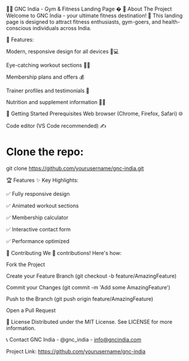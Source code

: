 🏋️‍♂️ GNC India - Gym & Fitness Landing Page �
🌟 About The Project
Welcome to GNC India - your ultimate fitness destination! 💪 This landing page is designed to attract fitness enthusiasts, gym-goers, and health-conscious individuals across India.

🚀 Features:

Modern, responsive design for all devices 📱💻

Eye-catching workout sections 🏋️‍♀️

Membership plans and offers 💰

Trainer profiles and testimonials 🌟

Nutrition and supplement information 🥗💊

🚀 Getting Started
Prerequisites
Web browser (Chrome, Firefox, Safari) 🌐

Code editor (VS Code recommended) ✍️

# Clone the repo:
git clone https://github.com/yourusername/gnc-india.git

🏆 Features
✨ Key Highlights:

✅ Fully responsive design

✅ Animated workout sections

✅ Membership calculator

✅ Interactive contact form

✅ Performance optimized

🤝 Contributing
We 💖 contributions! Here's how:

Fork the Project

Create your Feature Branch (git checkout -b feature/AmazingFeature)

Commit your Changes (git commit -m 'Add some AmazingFeature')

Push to the Branch (git push origin feature/AmazingFeature)

Open a Pull Request

📜 License
Distributed under the MIT License. See LICENSE for more information.

📞 Contact
GNC India - @gnc_india - info@gncindia.com

Project Link: https://github.com/yourusername/gnc-india

